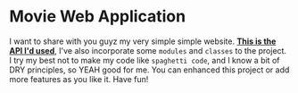# Movie Web Application

I want to share with you guyz my very simple simple website. **[This is the API I'd used](https://www.themoviedb.org/)**,
I've also incorporate some `modules` and `classes` to the project.
I try my best not to make my code like `spaghetti code`, and I know a bit of DRY principles, so YEAH good for me.
You can enhanced this project or add more features as you like it. Have fun!
